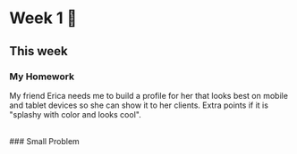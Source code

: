 # Week 1 🦒

## This week

### My Homework 
My friend Erica needs me to build a profile for her that looks best on mobile and tablet devices so she can show it to her clients. Extra points if it is "splashy with color and looks cool".

<br>
### Small Problem

